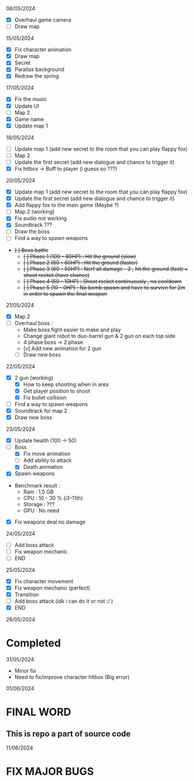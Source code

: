 08/05/2024
- [x] Overhaul game camera
- [ ] Draw map

15/05/2024
- [x] Fix character animation
- [x] Draw map
- [x] Secret
- [x] Parallax background
- [x] Redraw the spring

17/05/2024
- [x] Fix the music
- [x] Update UI
- [ ] Map 2
- [x] Game name
- [x] Update map 1

18/05/2024
- [ ] Update map 1 (add new secret to the room that you can play flappy fox)
- [ ] Map 2
- [ ] Update the first secret (add new dialogue and chance to trigger it)
- [x] Fix hitbox -> Buff to player (i guess so ???)

20/05/2024
- [x] Update map 1 (add new secret to the room that you can play flappy fox)
- [x] Update the first secret (add new dialogue and chance to trigger it)
- [x] Add flappy fox to the main game (Maybe ?)
- [ ] Map 2 (working)
- [x] Fix audio not working
- [x] Soundtrack ???
- [ ] Draw the boss
- [ ] Find a way to spawn weapons
- ~~[ ] Boss battle~~
	- ~~[ ] Phase 1 (100 - 80HP) : Hit the ground (slow)~~
	- ~~[ ] Phase 2 (80 - 60HP) : Hit the ground (faster)~~
	- ~~[ ] Phase 3 (60 - 50HP) : Nerf all damage - 2 ,~~ 
	~~hit the ground (fast) + shoot rocket (have chance)~~
	- ~~[ ] Phase 4 (50 - 10HP) : Shoot rocket continuously , no cooldown~~
	- ~~[ ] Phase 5 (10 - 0HP) : No bomb spawn and have to survive for 2m in order to spawn the final weapon~~

21/05/2024
- [x] Map 2
- [ ] Overhaul boss :
	- Make boss fight easier to make and play
	- Change giant robot to duo-barrel gun & 2 gun on each top side
	- 4 phase boss -> 2 phase
	- [v] Add new animation for 2 gun
	- [ ] Draw new boss

22/05/2024
- [x] 2 gun (working)
	- [x] How to keep shooting when in area
	- [x] Get player position to shoot
	- [x] Fix bullet collision
- [ ] Find a way to spawn weapons
- [x] Soundtrack for map 2
- [x] Draw new boss

23/05/2024
- [x] Update health (100 -> 50)
- [ ] Boss
	- [x] Fix move animation
	- [ ] Add ability to attack
	- [x] Death animation
- [x] Spawn weapons
- Benchmark result :
	- Ram : 1,5 GB
	- CPU : 10 - 30 % (i3-11th)
	- Storage : ???
	- GPU : No need
- [x] Fix weapons deal no damage

24/05/2024
- [ ] Add boss attack
- [ ] Fix weapon mechanic
- [ ] END

25/05/2024
- [x] Fix character movement
- [x] Fix weapon mechanic (perfect)
- [x] Transition
- [ ] Add boss attack (idk i can do it or not :/ )
- [x] END

26/05/2024

# Completed


31/05/2024
- Minor fix
- Need to fix/improve character hitbox (Big error)

01/06/2024

# FINAL WORD
## This is repo a part of source code

11/06/2024
# FIX MAJOR BUGS
